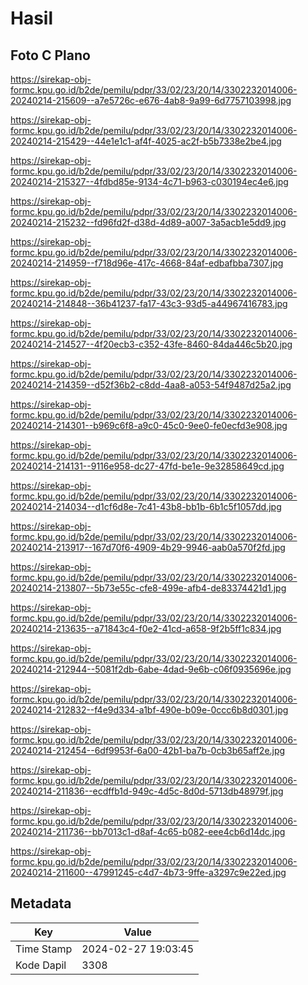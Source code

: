 # Hasil

## Foto C Plano

https://sirekap-obj-formc.kpu.go.id/b2de/pemilu/pdpr/33/02/23/20/14/3302232014006-20240214-215609--a7e5726c-e676-4ab8-9a99-6d7757103998.jpg

https://sirekap-obj-formc.kpu.go.id/b2de/pemilu/pdpr/33/02/23/20/14/3302232014006-20240214-215429--44e1e1c1-af4f-4025-ac2f-b5b7338e2be4.jpg

https://sirekap-obj-formc.kpu.go.id/b2de/pemilu/pdpr/33/02/23/20/14/3302232014006-20240214-215327--4fdbd85e-9134-4c71-b963-c030194ec4e6.jpg

https://sirekap-obj-formc.kpu.go.id/b2de/pemilu/pdpr/33/02/23/20/14/3302232014006-20240214-215232--fd96fd2f-d38d-4d89-a007-3a5acb1e5dd9.jpg

https://sirekap-obj-formc.kpu.go.id/b2de/pemilu/pdpr/33/02/23/20/14/3302232014006-20240214-214959--f718d96e-417c-4668-84af-edbafbba7307.jpg

https://sirekap-obj-formc.kpu.go.id/b2de/pemilu/pdpr/33/02/23/20/14/3302232014006-20240214-214848--36b41237-fa17-43c3-93d5-a44967416783.jpg

https://sirekap-obj-formc.kpu.go.id/b2de/pemilu/pdpr/33/02/23/20/14/3302232014006-20240214-214527--4f20ecb3-c352-43fe-8460-84da446c5b20.jpg

https://sirekap-obj-formc.kpu.go.id/b2de/pemilu/pdpr/33/02/23/20/14/3302232014006-20240214-214359--d52f36b2-c8dd-4aa8-a053-54f9487d25a2.jpg

https://sirekap-obj-formc.kpu.go.id/b2de/pemilu/pdpr/33/02/23/20/14/3302232014006-20240214-214301--b969c6f8-a9c0-45c0-9ee0-fe0ecfd3e908.jpg

https://sirekap-obj-formc.kpu.go.id/b2de/pemilu/pdpr/33/02/23/20/14/3302232014006-20240214-214131--9116e958-dc27-47fd-be1e-9e32858649cd.jpg

https://sirekap-obj-formc.kpu.go.id/b2de/pemilu/pdpr/33/02/23/20/14/3302232014006-20240214-214034--d1cf6d8e-7c41-43b8-bb1b-6b1c5f1057dd.jpg

https://sirekap-obj-formc.kpu.go.id/b2de/pemilu/pdpr/33/02/23/20/14/3302232014006-20240214-213917--167d70f6-4909-4b29-9946-aab0a570f2fd.jpg

https://sirekap-obj-formc.kpu.go.id/b2de/pemilu/pdpr/33/02/23/20/14/3302232014006-20240214-213807--5b73e55c-cfe8-499e-afb4-de83374421d1.jpg

https://sirekap-obj-formc.kpu.go.id/b2de/pemilu/pdpr/33/02/23/20/14/3302232014006-20240214-213635--a71843c4-f0e2-41cd-a658-9f2b5ff1c834.jpg

https://sirekap-obj-formc.kpu.go.id/b2de/pemilu/pdpr/33/02/23/20/14/3302232014006-20240214-212944--5081f2db-6abe-4dad-9e6b-c06f0935696e.jpg

https://sirekap-obj-formc.kpu.go.id/b2de/pemilu/pdpr/33/02/23/20/14/3302232014006-20240214-212832--f4e9d334-a1bf-490e-b09e-0ccc6b8d0301.jpg

https://sirekap-obj-formc.kpu.go.id/b2de/pemilu/pdpr/33/02/23/20/14/3302232014006-20240214-212454--6df9953f-6a00-42b1-ba7b-0cb3b65aff2e.jpg

https://sirekap-obj-formc.kpu.go.id/b2de/pemilu/pdpr/33/02/23/20/14/3302232014006-20240214-211836--ecdffb1d-949c-4d5c-8d0d-5713db48979f.jpg

https://sirekap-obj-formc.kpu.go.id/b2de/pemilu/pdpr/33/02/23/20/14/3302232014006-20240214-211736--bb7013c1-d8af-4c65-b082-eee4cb6d14dc.jpg

https://sirekap-obj-formc.kpu.go.id/b2de/pemilu/pdpr/33/02/23/20/14/3302232014006-20240214-211600--47991245-c4d7-4b73-9ffe-a3297c9e22ed.jpg


## Metadata

| Key        | Value               |
| ---------- | ------------------- |
| Time Stamp | 2024-02-27 19:03:45 |
| Kode Dapil | 3308                |



